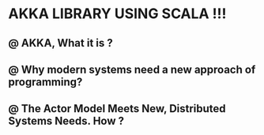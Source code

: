 # AKKA LIBRARY USING SCALA !!!

##  @ AKKA, What it is ? 
## @ Why modern systems need a new approach of programming?
## @ The Actor Model Meets New, Distributed Systems Needs. How ?

